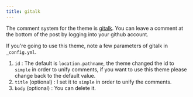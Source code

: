 ```yaml
---
title: gitalk
---
```


The comment system for the theme is [gitalk](https://github.com/gitalk/gitalk). You can leave a comment at the bottom of the post by logging into your github account.

If you're going to use this theme, note a few parameters of gitalk in `_config.yml`.

1. `id` : The default is `location.pathname`, the theme changed the id to `simple` in order to unify comments, if you want to use this theme please change back to the default value.
2. `title` (optional) : I set it to `simple` in order to unify the comments.
3. `body` (optional) : You can delete it. 